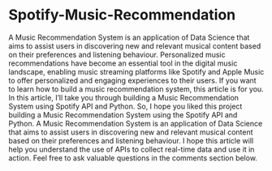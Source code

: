 # Spotify-Music-Recommendation
A Music Recommendation System is an application of Data Science that aims to assist users in discovering new and relevant musical content based on their preferences and listening behaviour. Personalized music recommendations have become an essential tool in the digital music landscape, enabling music streaming platforms like Spotify and Apple Music to offer personalized and engaging experiences to their users. If you want to learn how to build a music recommendation system, this article is for you. In this article, I’ll take you through building a Music Recommendation System using Spotify API and Python.
So, I hope you liked this project building a Music Recommendation System using the Spotify API and Python. A Music Recommendation System is an application of Data Science that aims to assist users in discovering new and relevant musical content based on their preferences and listening behaviour. I hope this article will help you understand the use of APIs to collect real-time data and use it in action. Feel free to ask valuable questions in the comments section below.
